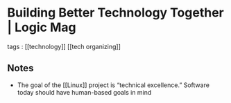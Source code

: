 # Building Better Technology Together | Logic Mag

tags
: [[technology]] [[tech organizing]]


## Notes

-   The goal of the [[Linux]] project is &ldquo;technical excellence.&rdquo; Software today should have human-based goals in mind

